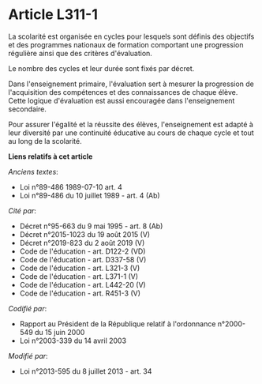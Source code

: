 # Article L311-1

La scolarité est organisée en cycles pour lesquels sont définis des objectifs et des programmes nationaux de formation
comportant une progression régulière ainsi que des critères d'évaluation.

Le nombre des cycles et leur durée sont fixés par décret. 

Dans l'enseignement primaire, l'évaluation sert à mesurer la progression de l'acquisition des compétences et des
connaissances de chaque élève. Cette logique d'évaluation est aussi encouragée dans l'enseignement secondaire.

Pour assurer l'égalité et la réussite des élèves, l'enseignement est adapté à leur diversité par une continuité éducative au
cours de chaque cycle et tout au long de la scolarité.

**Liens relatifs à cet article**

_Anciens textes_:

  - Loi n°89-486 1989-07-10 art. 4
  - Loi n°89-486 du 10 juillet 1989 - art. 4 (Ab)

_Cité par_:

  - Décret n°95-663 du 9 mai 1995 - art. 8 (Ab)
  - Décret n°2015-1023 du 19 août 2015 (V)
  - Décret n°2019-823 du 2 août 2019 (V)
  - Code de l'éducation - art. D122-2 (VD)
  - Code de l'éducation - art. D337-58 (V)
  - Code de l'éducation - art. L321-3 (V)
  - Code de l'éducation - art. L371-1 (V)
  - Code de l'éducation - art. L442-20 (V)
  - Code de l'éducation - art. R451-3 (V)

_Codifié par_:

  - Rapport au Président de la République relatif à l'ordonnance n°2000-549 du 15 juin 2000
  - Loi n°2003-339 du 14 avril 2003

_Modifié par_:

  - Loi n°2013-595 du 8 juillet 2013 - art. 34

